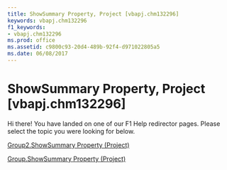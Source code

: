 ```yaml
---
title: ShowSummary Property, Project [vbapj.chm132296]
keywords: vbapj.chm132296
f1_keywords:
- vbapj.chm132296
ms.prod: office
ms.assetid: c9800c93-20d4-489b-92f4-d971022805a5
ms.date: 06/08/2017
---
```



# ShowSummary Property, Project [vbapj.chm132296]

Hi there! You have landed on one of our F1 Help redirector pages. Please select the topic you were looking for below.

[Group2.ShowSummary Property (Project)](http://msdn.microsoft.com/library/8cc3401e-ade3-c561-d561-e98a79e7bb22%28Office.15%29.aspx)

[Group.ShowSummary Property (Project)](http://msdn.microsoft.com/library/865815c0-acd6-8a74-1b4d-18a5aaa0b41b%28Office.15%29.aspx)


